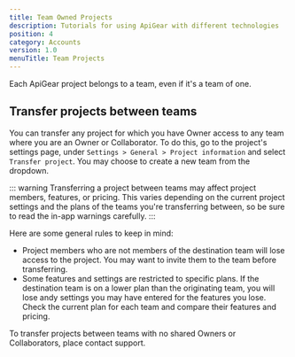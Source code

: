```yaml
---
title: Team Owned Projects
description: Tutorials for using ApiGear with different technologies
position: 4
category: Accounts
version: 1.0
menuTitle: Team Projects
---
```


Each ApiGear project belongs to a team, even if it's a team of one.

## Transfer projects between teams

You can transfer any project for which you have Owner access to any team where you are an Owner or Collaborator. To do this, go to the project's settings page, under `Settings > General > Project information` and select `Transfer project`. You may choose to create a new team from the dropdown.

::: warning
Transferring a project between teams may affect project members, features, or pricing. This varies depending on the current project settings and the plans of the teams you're transferring between, so be sure to read the in-app warnings carefully.
:::

Here are some general rules to keep in mind:

- Project members who are not members of the destination team will lose access to the project. You may want to invite them to the team before transferring.
- Some features and settings are restricted to specific plans. If the destination team is on a lower plan than the originating team, you will lose andy settings you may have entered for the features you lose. Check the current plan for each team and compare their features and pricing.

To transfer projects between teams with no shared Owners or Collaborators, place contact support.
